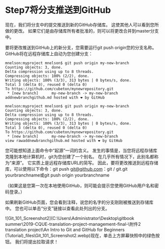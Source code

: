# Step7将分支推送到GitHub

现在，我们将分支中的提交推送到新的GitHub存储库。 这使其他人可以看到您所做的更改。 如果它们是由存储库所有者批准的，则可以将更改合并到master分支中。

要将更改推送到GitHub上的新分支，您需要运行git push origin您的分支名称。 GitHub将在远程存储库上自动为您创建分支：

```
mnelson:myproject mnelson$ git push origin my-new-branch
Counting objects: 3, done.
Delta compression using up to 8 threads.
Compressing objects: 100% (2/2), done.
Writing objects: 100% (3/3), 313 bytes | 0 bytes/s, done.
Total 3 (delta 0), reused 0 (delta 0)
To https://github.com/cubeton/mynewrepository.git
 * [new branch]      my-new-branch -> my-new-branch
addnewbranchgithub.md hosted with ❤ by GitHub
```

```
mnelson:myproject mnelson$ git push origin my-new-branch
Counting objects: 3, done.
Delta compression using up to 8 threads.
Compressing objects: 100% (2/2), done.
Writing objects: 100% (3/3), 313 bytes | 0 bytes/s, done.
Total 3 (delta 0), reused 0 (delta 0)
To https://github.com/cubeton/mynewrepository.git
 * [new branch]      my-new-branch -> my-new-branch
view rawaddnewbranchgithub.md hosted with ❤ by GitHub
```

您可能想知道上面命令中“起源”一词的含义。 发生的事情是，当您将远程存储库克隆到本地计算机时，git为您创建了一个别名。 在几乎所有情况下，此别名都称为“来源”。 它实质上是远程存储库URL的简写。 因此，要将更改推送到远程存储库，可以使用以下命令：git push git@github.com：git / git.git yourbranchname或git push origin yourbranchname

（如果这是您第一次在本地使用GitHub，则可能会提示您使用GitHub用户名和密码登录。）

如果刷新GitHub页面，您会看到注释，说您的名字的分支刚刚被推送到存储库中。 您也可以单击“分支”链接以查看此处列出的分支。

![Git_101_Screenshot2](C:\Users\Administrator\Desktop\gitbook summer\2019-CQUE-translation-project-management-final-\附件2 translation project\An Intro to Git and GitHub for Beginners (Tutorial)_files\Git_101_Screenshot2.webp)现在，单击上方屏幕快照中的绿色按钮。 我们将提出拉取请求！